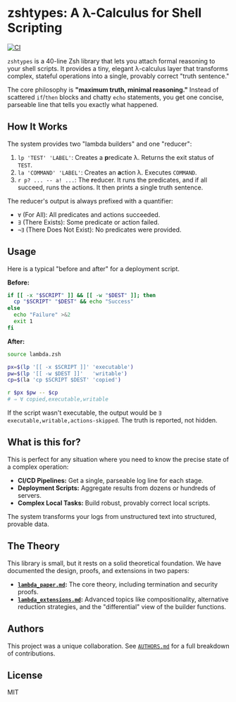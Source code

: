 # zshtypes: A λ-Calculus for Shell Scripting

[![CI](https://github.com/selfapplied/zshtypes/actions/workflows/ci.yml/badge.svg)](https://github.com/selfapplied/zshtypes/actions/workflows/ci.yml)

`zshtypes` is a 40-line Zsh library that lets you attach formal reasoning to your shell scripts. It provides a tiny, elegant λ-calculus layer that transforms complex, stateful operations into a single, provably correct "truth sentence."

The core philosophy is **"maximum truth, minimal reasoning."** Instead of scattered `if`/`then` blocks and chatty `echo` statements, you get one concise, parseable line that tells you exactly what happened.

## How It Works

The system provides two "lambda builders" and one "reducer":

1.  `lp 'TEST' 'LABEL'`: Creates a **p**redicate λ. Returns the exit status of `TEST`.
2.  `la 'COMMAND' 'LABEL'`: Creates an **a**ction λ. Executes `COMMAND`.
3.  `r p? ... -- a! ...`: The **r**educer. It runs the predicates, and if all succeed, runs the actions. It then prints a single truth sentence.

The reducer's output is always prefixed with a quantifier:
- `∀` (For All): All predicates and actions succeeded.
- `∃` (There Exists): Some predicate or action failed.
- `¬∃` (There Does Not Exist): No predicates were provided.

## Usage

Here is a typical "before and after" for a deployment script.

**Before:**
```bash
if [[ -x "$SCRIPT" ]] && [[ -w "$DEST" ]]; then
  cp "$SCRIPT" "$DEST" && echo "Success"
else
  echo "Failure" >&2
  exit 1
fi
```

**After:**
```zsh
source lambda.zsh

px=$(lp '[[ -x $SCRIPT ]]' 'executable')
pw=$(lp '[[ -w $DEST ]]'   'writable')
cp=$(la 'cp $SCRIPT $DEST' 'copied')

r $px $pw -- $cp
# ⇒ ∀ copied,executable,writable
```

If the script wasn't executable, the output would be `∃ executable,writable,actions-skipped`. The truth is reported, not hidden.

## What is this for?

This is perfect for any situation where you need to know the precise state of a complex operation:
- **CI/CD Pipelines:** Get a single, parseable log line for each stage.
- **Deployment Scripts:** Aggregate results from dozens or hundreds of servers.
- **Complex Local Tasks:** Build robust, provably correct local scripts.

The system transforms your logs from unstructured text into structured, provable data.

## The Theory

This library is small, but it rests on a solid theoretical foundation. We have documented the design, proofs, and extensions in two papers:

- **[`lambda_paper.md`](./lambda_paper.md):** The core theory, including termination and security proofs.
- **[`lambda_extensions.md`](./lambda_extensions.md):** Advanced topics like compositionality, alternative reduction strategies, and the "differential" view of the builder functions.

## Authors

This project was a unique collaboration. See [`AUTHORS.md`](./AUTHORS.md) for a full breakdown of contributions.

## License

MIT
